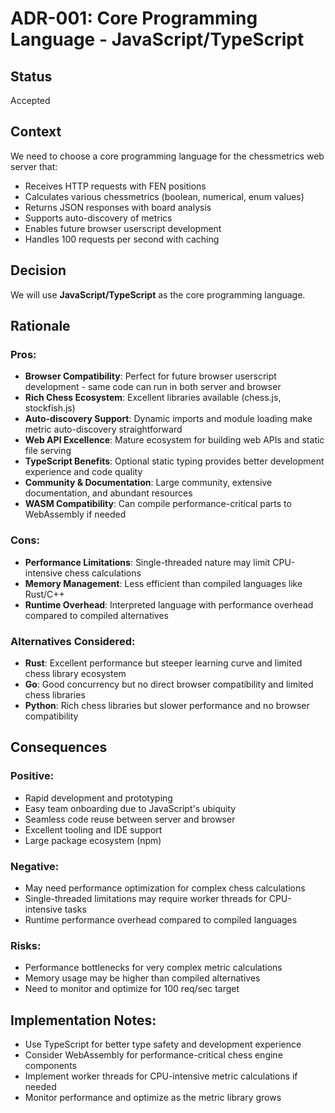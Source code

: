 # ADR-001: Core Programming Language - JavaScript/TypeScript

## Status
Accepted

## Context
We need to choose a core programming language for the chessmetrics web server that:
- Receives HTTP requests with FEN positions
- Calculates various chessmetrics (boolean, numerical, enum values)
- Returns JSON responses with board analysis
- Supports auto-discovery of metrics
- Enables future browser userscript development
- Handles 100 requests per second with caching

## Decision
We will use **JavaScript/TypeScript** as the core programming language.

## Rationale

### Pros:
- **Browser Compatibility**: Perfect for future browser userscript development - same code can run in both server and browser
- **Rich Chess Ecosystem**: Excellent libraries available (chess.js, stockfish.js)
- **Auto-discovery Support**: Dynamic imports and module loading make metric auto-discovery straightforward
- **Web API Excellence**: Mature ecosystem for building web APIs and static file serving
- **TypeScript Benefits**: Optional static typing provides better development experience and code quality
- **Community & Documentation**: Large community, extensive documentation, and abundant resources
- **WASM Compatibility**: Can compile performance-critical parts to WebAssembly if needed

### Cons:
- **Performance Limitations**: Single-threaded nature may limit CPU-intensive chess calculations
- **Memory Management**: Less efficient than compiled languages like Rust/C++
- **Runtime Overhead**: Interpreted language with performance overhead compared to compiled alternatives

### Alternatives Considered:
- **Rust**: Excellent performance but steeper learning curve and limited chess library ecosystem
- **Go**: Good concurrency but no direct browser compatibility and limited chess libraries
- **Python**: Rich chess libraries but slower performance and no browser compatibility

## Consequences

### Positive:
- Rapid development and prototyping
- Easy team onboarding due to JavaScript's ubiquity
- Seamless code reuse between server and browser
- Excellent tooling and IDE support
- Large package ecosystem (npm)

### Negative:
- May need performance optimization for complex chess calculations
- Single-threaded limitations may require worker threads for CPU-intensive tasks
- Runtime performance overhead compared to compiled languages

### Risks:
- Performance bottlenecks for very complex metric calculations
- Memory usage may be higher than compiled alternatives
- Need to monitor and optimize for 100 req/sec target

## Implementation Notes:
- Use TypeScript for better type safety and development experience
- Consider WebAssembly for performance-critical chess engine components
- Implement worker threads for CPU-intensive metric calculations if needed
- Monitor performance and optimize as the metric library grows

